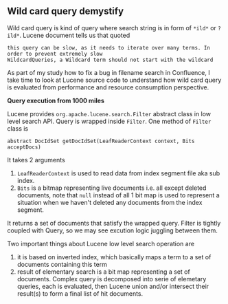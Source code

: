 ## Wild card query demystify

Wild card query is kind of query where search string is in form of `*ild*` or `?ild*`. Lucene document tells us that quoted

    this query can be slow, as it needs to iterate over many terms. In order to prevent extremely slow
    WildcardQueries, a Wildcard term should not start with the wildcard

As part of my study how to fix a bug in filename search in Confluence, I take time to look at Lucene source code to understand how wild card query is evaluated from performance and resource consumption perspective.

**Query execution from 1000 miles**

Lucene provides `org.apache.lucene.search.Filter` abstract class in low level search API. Query is wrapped inside  `Filter`. One method of `Filter` class is

    abstract DocIdSet getDocIdSet(LeafReaderContext context, Bits acceptDocs)

It takes 2 arguments 

1. `LeafReaderContext` is used to read data from index segment file aka sub index.
2. `Bits` is a bitmap representing live documents i.e. all except deleted documents, note that `null` instead of all 1 bit map is used to represent a situation when we haven't deleted any documents from the index segment. 

It returns a set of documents that satisfy the wrapped query. Filter is tightly coupled with Query, so we may see excution logic juggling between them. 

Two important things about Lucene low level search operation are

1. it is based on inverted index, which basically maps a term to a set of documents containing this term
2. result of elementary search is a bit map representing a set of documents. Complex query is decomposed into serie of elemetary queries, each is evaluated, then Lucene union and/or intersect their result(s) to form a final list of hit documents.
 


